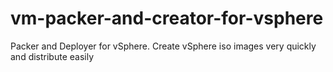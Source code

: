# vm-packer-and-creator-for-vsphere
Packer and Deployer for vSphere. Create vSphere iso images very quickly and distribute easily
